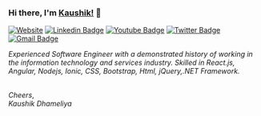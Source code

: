 ### Hi there, I'm [Kaushik!](https://dkaushikl.github.io) 👋

[![Website](https://img.shields.io/badge/Website-dkaushikl.github.io-informational?style=flat-square&logo=jekyll&logoColor=white)](https://dkaushikl.github.io)
[![Linkedin Badge](https://img.shields.io/badge/-dkaushikl-blue?style=flat-square&logo=Linkedin&logoColor=white&link=https://www.linkedin.com/in/dkaushikl/)](https://www.linkedin.com/in/dkaushikl/)
[![Youtube Badge](https://img.shields.io/badge/-kaushikdhameliyadkaushikl-darkred?style=flat-square&logo=youtube&logoColor=white&link=https://www.youtube.com/c/kaushikdhameliyadkaushikl)](https://www.youtube.com/c/kaushikdhameliyadkaushikl)
[![Twitter Badge](https://img.shields.io/badge/-dkaushikl-blue?style=flat-square&logo=Twitter&logoColor=white&link=https://www.twitter.com/dkaushikl/)](https://www.twitter.com/dkaushikl/)
[![Gmail Badge](https://img.shields.io/badge/-dhameliyakaushik13@gmail.com-c14438?style=flat-square&logo=Gmail&logoColor=white&link=mailto:dhameliyakaushik13@gmail.com)](mailto:dhameliyakaushik13@gmail.com)

*Experienced Software Engineer with a demonstrated history of working in the information technology and services industry.
Skilled in React.js, Angular, Nodejs, Ionic, CSS, Bootstrap, Html, jQuery,.NET Framework.*

<br/>
<em>Cheers</em>,<br/>
<em>Kaushik Dhameliya</em>
